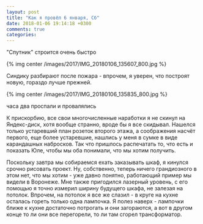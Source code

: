 ```yaml
---
layout: post
title: "Как я провёл 6 января, Сб"
date: 2018-01-06 19:14:18 +0300
comments: true
categories: 
---
```

"Спутник" строится очень быстро

{% img center /images/2017/IMG_20180106_135607_800.jpg %}

Синдику разбирают после пожара - впрочем, я уверен, что построят новую, гораздо лучше прежней.

{% img center /images/2017/IMG_20180106_135835_800.jpg %}

часа два проспали и провалялись

К прискорбию, все свои многочисленные наработки я не скинул на Яндекс-диск, хотя вообще странно, вроде бы я все скидывал. Нашелся только устаревший план розеток второго этажа, а соображения насчёт первого, еще более устаревшие, нашлись у меня в сумке в виде карандашных набросков. Так что пришлось распечатать то, что есть и показать Юле, чтобы мы оба понимали, что мы хотим получить.

Поскольку завтра мы собираемся ехать заказывать шкаф, я кинулся срочно рисовать проект. Ну, собственно, теперь ничего грандиозного в этом нет, что мы хотим - уже давно понятно, работающий пример мы видели в Воронеже. Мне также пригодился лазерный уровень, с его помощью я точно измерил ширину будущего шкафа, не залезая на потолок. Впрочем, на потолок я все же слазил - в круге на кухне осталась гореть только одна лампочка. Я полез наверх - лампочки ближе к кухне достаточно потрогать и они загораются, а вот в другом конце то ли они все перегорели, то ли там сгорел трансформатор.